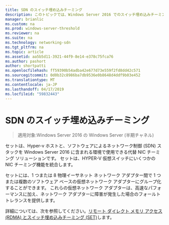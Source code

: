 ```yaml
---
title: SDN のスイッチ埋め込みチーミング
description: このトピックでは、Windows Server 2016 でのスイッチ埋め込みチーミングの概要を簡単に使用できます。
manager: brianlic
ms.custom: na
ms.prod: windows-server-threshold
ms.reviewer: na
ms.suite: na
ms.technology: networking-sdn
ms.tgt_pltfrm: na
ms.topic: article
ms.assetid: aa5b5d11-3921-44f9-8e14-e378c75fca76
ms.author: pashort
author: shortpatti
ms.openlocfilehash: ff59390b54adba42e677d73e559f2fd8dd42c571
ms.sourcegitcommit: 0d0b32c8986ba7db9536e0b8648d4ddf9b03e452
ms.translationtype: MT
ms.contentlocale: ja-JP
ms.lasthandoff: 04/17/2019
ms.locfileid: "59832443"
---
```

# <a name="switch-embedded-teaming-for-sdn"></a>SDN のスイッチ埋め込みチーミング

>適用対象:Windows Server 2016 の Windows Server (半期チャネル)

セットは、Hyper-v ホストと、ソフトウェアによるネットワーク制御 (SDN) スタックを Windows Server 2016 に含まれる環境で使用できる代替 NIC チーミング ソリューションです。 セットは、HYPER-V 仮想スイッチにいくつかの NIC チーミング機能を統合します。 

セットには、1 つまたは 8 物理イーサネット ネットワーク アダプター間で 1 つまたは複数のソフトウェア ベースの仮想ネットワーク アダプターにグループ化することができます。 これらの仮想ネットワーク アダプターは、高速なパフォーマンスに加え、ネットワーク アダプターに障害が発生した場合のフォールト トレランスを提供します。

詳細については、次を参照してください。[リモート ダイレクト メモリ アクセス (RDMA) とスイッチ埋め込みチーミング (SET)](../../../virtualization//hyper-v-virtual-switch/RDMA-and-Switch-Embedded-Teaming.md)します。
